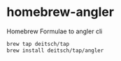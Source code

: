 # homebrew-angler

Homebrew Formulae to angler cli

```sh
brew tap deitsch/tap
brew install deitsch/tap/angler
```